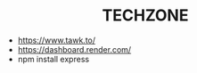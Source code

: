 <div align="center" size="30">

# TECHZONE
  
</div>

- https://www.tawk.to/
- https://dashboard.render.com/
- npm install express
